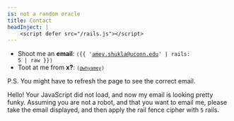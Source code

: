```yaml
---
is: not a random oracle
title: Contact
headInject: |
    <script defer src="/rails.js"></script>
---
```


-   Shoot me an **email**: <code>⟨{{ 'amey.shukla@uconn.edu' | rails: 5 | raw }}⟩</code>
-   Toot at me from **x?**: <code>⟨[`@whyamey`](https://x.com/whyamey)⟩</code>

P.S. You might have to refresh the page to see the correct email.

<noscript>

Hello! Your JavaScript did not load, and now my email is looking pretty funky. Assuming you are not a robot, and that you want to email me, please take the email displayed, and then apply the rail fence cipher with `5` rails.

</noscript>
